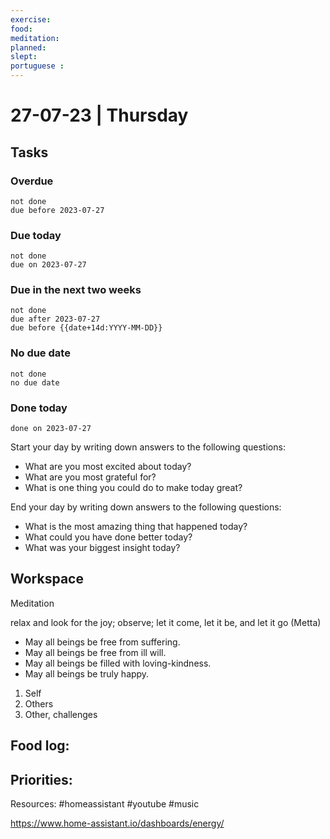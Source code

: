 ```yaml
---
exercise: 
food:
meditation:
planned:
slept:
portuguese :
---
```


# 27-07-23 | Thursday

## Tasks
### Overdue
```tasks
not done
due before 2023-07-27
```

### Due today
```tasks
not done
due on 2023-07-27
```

### Due in the next two weeks
```tasks
not done
due after 2023-07-27
due before {{date+14d:YYYY-MM-DD}}
```

### No due date
```tasks
not done
no due date
```

### Done today
```tasks
done on 2023-07-27
```


Start your day by writing down answers to the following questions:

- What are you most excited about today? 
- What are you most grateful for? 
- What is one thing you could do to make today great?  

End your day by writing down answers to the following questions: 

- What is the most amazing thing that happened today? 
- What could you have done better today? 
- What was your biggest insight today?

## Workspace

Meditation 

relax and look for the joy; observe; let it come, let it be, and let it go
(Metta)
-   May all beings be free from suffering.
-   May all beings be free from ill will.
-   May all beings be filled with loving-kindness.
-   May all beings be truly happy.

1. Self
2. Others
3. Other, challenges

Food log:
- 

Priorities:
- 

Resources:
#homeassistant #youtube #music

https://www.home-assistant.io/dashboards/energy/